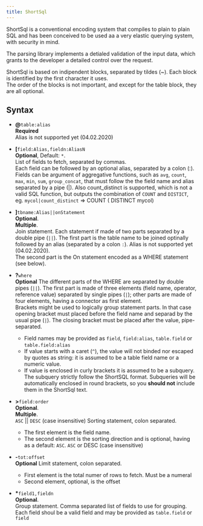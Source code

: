```yaml
---
title: ShortSql
---
```


ShortSql is a conventional encoding system that compiles to plain to plain SQL 
and has been conceived to be used aa a very elastic querying system, with security in mind. 

The parsing library implements a detialed validation of the 
input data, which grants to the developer a detailed control over the request.

ShortSql is based on indipendent blocks, separated by tildes (~). 
Each block is identified by the first character it uses.  
The order of the blocks is not important, and except for the table block, they are all optional.


## Syntax
- **@**`table:alias`  
    **Required**  
    Alias is not supported yet (04.02.2020)

- **[**`field:Alias,fieldn:AliasN`  
    **Optional**, Default: `*`.  
    List of fields to fetch, separated by commas.  
    Each field can be followed by an optional alias, separated by a colon (:).  
    Fields can be argument of aggregative functions, such as `avg`, `count`, `max`, `min`, `sum`, `group_concat`, that must follow the the field name and alias separated by a pipe (|). Also count_distinct is supported, which is not a valid SQL function, but outputs the combination of `COUNT` and `DISTICT`, eg. `mycol|count_distinct` => COUNT ( DISTINCT mycol)

- **]**`tbname:Alias||onStatement`  
    **Optional**.  
    **Multiple**.  
    Join statement. Each statement if made of two parts separated by a double pipe (`||`). The first part is the table name to be joined optinally followed by an alias (separated by a colon `:`). Alias is not supported yet (04.02.2020).  
    The second part is the On statement encoded as a WHERE statement (see below).

- **?**`where`  
    **Optional**
    The different parts of the WHERE are separated by double pipes (`||`). The first part is made of three elements (field name, operator, reference value) separated by single pipes (`|`); other parts are made of four elements, having a connector as first element.  
    Brackets might be used to logically group statement parts. In that case opening bracket must placed before the field name and separad by the usual pipe (`|`). The closing bracket must be placed after the value, pipe-separated.  
    - Field names may be provided as `field`, `field:alias`, `table.field` or `table.field:alias`
    - If value starts with a caret (`^`), the value will not binded nor escaped by quotes as string: it is assumed to be a table field name or a numeric value.
    - If value is enclosed in curly brackets it is assumed to be a subquery. The subquery strictly follow the ShortSQL format. Subqueries will be automatically enclosed in round brackets, so you **should not** include them in the ShortSql text.


- **>**`field:order`  
    **Optional**.  
    **Multiple**.  
    `ASC` || `DESC` (case insensitive)
    Sorting statement, colon separated. 
    - The first element is the field name. 
    - The second element is the sorting direction and is optional, having as a default: `ASC`. `ASC` or DESC (case insensitive)

- **-**`tot:offset`  
    **Optional**
    Limit statement, colon separated.  
    - First element is the total numer of rows to fetch. Must be a numeral
    - Second element, optional, is the offset
 - **\***`field1,fieldn`  
    **Optional**.  
    Group statement. Comma separated list of fields to use for grouping.  
    Each field shoul be a valid field and may be provided as `table.field` or `field`